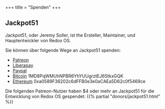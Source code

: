 +++
title = "Spenden"
+++

## Jackpot51

Jackpot51, oder Jeremy Soller, ist the Ersteller, Maintainer, und Hauptentwickler von Redox OS.

Sie können über folgende Wege an Jackpot51 spenden:

- [Patreon](https://www.patreon.com/redox_os)
- [Liberapay](https://liberapay.com/redox_os)
- [Paypal](https://www.paypal.me/redoxos)
- [Bitcoin](bitcoin:1MD8PqWMUhNPBR6YhYUUgrztEJ6StkxGQK) 1MD8PqWMUhNPBR6YhYUUgrztEJ6StkxGQK
- [Ethereum](ethereum:0xa0589F36202c6dFFB0e3e0aCAEa5D62c0f5469ce) 0xa0589F36202c6dFFB0e3e0aCAEa5D62c0f5469ce

Die folgenden Patreon-Nutzer haben $4 oder mehr an Jackpot51 für die Entwicklung von Redox OS
gespendet:
{{% partial "donors/jackpot51.html" %}}
